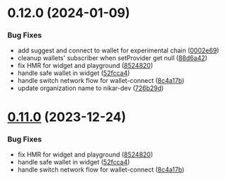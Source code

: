 # 0.12.0 (2024-01-09)


### Bug Fixes

* add suggest and connect to wallet for  experimental chain ([0002e69](https://github.com/nikaaru/rango-client/commit/0002e69da90c58a00cbd50ca8ad601a12ed0e77a))
* cleanup wallets' subscriber when setProvider get null ([88d6a42](https://github.com/nikaaru/rango-client/commit/88d6a423c49b34b3d9ff567e22df36c3b009bb76))
* fix HMR for widget and playground ([8524820](https://github.com/nikaaru/rango-client/commit/8524820f10cf0b8921f3db0c4f620ff98daa4103))
* handle safe wallet in widget ([52fcca4](https://github.com/nikaaru/rango-client/commit/52fcca49315f7e2edb4655ae7b9cd0792c2800d7))
* handle switch network flow for wallet-connect ([8c4a17b](https://github.com/nikaaru/rango-client/commit/8c4a17b47b2919820a4e0726f6d1c48b8994abe3))
* update organization name to nikar-dev ([726b29d](https://github.com/nikaaru/rango-client/commit/726b29d0a014cd9577a0ae4a7888312026fe01bf))



# [0.11.0](https://github.com/rango-exchange/rango-client/compare/wallets-react@0.10.0...wallets-react@0.11.0) (2023-12-24)


### Bug Fixes

* fix HMR for widget and playground ([8524820](https://github.com/rango-exchange/rango-client/commit/8524820f10cf0b8921f3db0c4f620ff98daa4103))
* handle safe wallet in widget ([52fcca4](https://github.com/rango-exchange/rango-client/commit/52fcca49315f7e2edb4655ae7b9cd0792c2800d7))
* handle switch network flow for wallet-connect ([8c4a17b](https://github.com/rango-exchange/rango-client/commit/8c4a17b47b2919820a4e0726f6d1c48b8994abe3))



